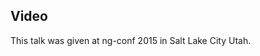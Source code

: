 <!--
{
"name" : "creating-container-components",
"version" : "0.1",
"title" : "Creating Container Components with Web Components and Angular",
"description" : "Learn about the latest developments in the Angular world.",
"homepage" : "https://www.youtube.com/embed/AbunztfV5vU",
"canonicalSource" : "https://www.youtube.com/embed/AbunztfV5vU",
"freshnessDate" : 2015-03-05,
"license" : "All Rights Reserved"
}
-->

<!-- @section -->

## Video

This talk was given at ng-conf 2015 in Salt Lake City Utah.

<!-- @asset, "contentType": "outlearn/video", "provider": "youtube", "url": "https://www.youtube.com/embed/AbunztfV5vU" -->
